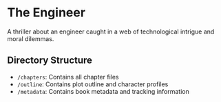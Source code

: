 # The Engineer

A thriller about an engineer caught in a web of technological intrigue and moral dilemmas.

## Directory Structure

- `/chapters`: Contains all chapter files
- `/outline`: Contains plot outline and character profiles
- `/metadata`: Contains book metadata and tracking information